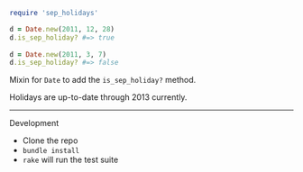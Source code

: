 
```ruby
require 'sep_holidays'

d = Date.new(2011, 12, 28)
d.is_sep_holiday? #=> true
    
d = Date.new(2011, 3, 7)
d.is_sep_holiday? #=> false
```
    
Mixin for `Date` to add the `is_sep_holiday?` method.

Holidays are up-to-date through 2013 currently.


******

Development

* Clone the repo
* `bundle install`
* `rake` will run the test suite
    
    
    